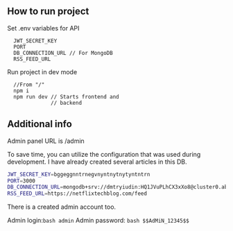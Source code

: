 ## How to run project

Set .env variables for API

```
  JWT_SECRET_KEY
  PORT
  DB_CONNECTION_URL // For MongoDB
  RSS_FEED_URL
```

Run project in dev mode

```
  //From "/"
  npm i
  npm run dev // Starts frontend and
              // backend
```

## Additional info

Admin panel URL is /admin

To save time, you can utilize the configuration that was used during development. I have already created several articles in this DB.

```bash
JWT_SECRET_KEY=bggeggnntrnegvnyntnytnytyntntrn
PORT=3000
DB_CONNECTION_URL=mongodb+srv://dmtryiudin:HQ1JVuPLhCX3xXo8@cluster0.ab0qkix mongodb.net/?retryWrites=true&w=majority&appName=Cluster0
RSS_FEED_URL=https://netflixtechblog.com/feed
```

There is a created admin account too.

Admin login:`bash admin`
Admin password: `bash $$AdMiN_12345$$`
